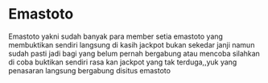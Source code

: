 # Emastoto
Emastoto yakni sudah banyak para member setia emastoto yang membuktikan sendiri langsung di kasih jackpot bukan sekedar janji namun sudah pasti jadi bagi yang belum pernah bergabung atau mencoba silahkan di coba buktikan sendiri rasa kan jackpot yang tak terduga,,yuk yang penasaran langsung bergabung disitus emastoto
